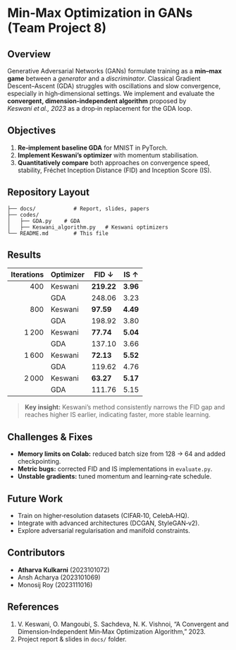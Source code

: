 # Min‑Max Optimization in GANs (Team Project 8)

## Overview

Generative Adversarial Networks (GANs) formulate training as a **min–max game** between a *generator* and a *discriminator*. Classical Gradient Descent–Ascent (GDA) struggles with oscillations and slow convergence, especially in high‑dimensional settings. We implement and evaluate the **convergent, dimension‑independent algorithm** proposed by *Keswani et al., 2023* as a drop‑in replacement for the GDA loop.

## Objectives

1. **Re‑implement baseline GDA** for MNIST in PyTorch.
2. **Implement Keswani’s optimizer** with momentum stabilisation.
3. **Quantitatively compare** both approaches on convergence speed, stability, Fréchet Inception Distance (FID) and Inception Score (IS).


## Repository Layout

```
├── docs/            # Report, slides, papers
├── codes/
│   ├── GDA.py    # GDA
│   ├── Keswani_algorithm.py   # Keswani optimizers
└── README.md        # This file
```

## Results

| Iterations | Optimizer | FID ↓      | IS ↑     |
| ---------: | --------- | ---------- | -------- |
|        400 | Keswani   | **219.22** | **3.96** |
|            | GDA       | 248.06     | 3.23     |
|        800 | Keswani   | **97.59**  | **4.49** |
|            | GDA       | 198.92     | 3.80     |
|      1 200 | Keswani   | **77.74**  | **5.04** |
|            | GDA       | 137.10     | 3.66     |
|      1 600 | Keswani   | **72.13**  | **5.52** |
|            | GDA       | 119.62     | 4.76     |
|      2 000 | Keswani   | **63.27**  | **5.17** |
|            | GDA       | 111.76     | 5.15     |

> **Key insight:** Keswani’s method consistently narrows the FID gap and reaches higher IS earlier, indicating faster, more stable learning.

## Challenges & Fixes

* **Memory limits on Colab:** reduced batch size from 128 → 64 and added checkpointing.
* **Metric bugs:** corrected FID and IS implementations in `evaluate.py`.
* **Unstable gradients:** tuned momentum and learning‑rate schedule.

## Future Work

* Train on higher‑resolution datasets (CIFAR‑10, CelebA‑HQ).
* Integrate with advanced architectures (DCGAN, StyleGAN‑v2).
* Explore adversarial regularisation and manifold constraints.

## Contributors

* **Atharva Kulkarni** (2023101072)
* Ansh Acharya (2023101069)
* Monosij Roy (2023111016)

## References

1. V. Keswani, O. Mangoubi, S. Sachdeva, N. K. Vishnoi, “A Convergent and Dimension‑Independent Min‑Max Optimization Algorithm,” 2023.
2. Project report & slides in `docs/` folder.
